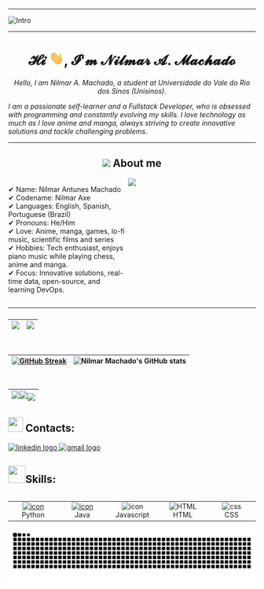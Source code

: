 <hr>

<img src="https://github.com/NilmarAxe/NilmarAxe/assets/116046115/5041f0d7-81bd-4d5f-bcbb-d5da1a903f07" alt="Intro" height="230" width="100%">

<hr>

<h1 align="center">𝓗𝓲 <img src="https://raw.githubusercontent.com/ABSphreak/ABSphreak/master/gifs/Hi.gif" width="30px">, 𝓘'𝓶 𝓝𝓲𝓵𝓶𝓪𝓻 𝓐. 𝓜𝓪𝓬𝓱𝓪𝓭𝓸</h1>

<p align="center">
  <em>
 Hello, I am Nilmar A. Machado, a student at Universidade do Vale do Rio dos Sinos (Unisinos).

I am a passionate self-learner and a Fullstack Developer, who is obsessed with programming and constantly evolving my skills. I love technology as much as I love anime and manga, always striving to create innovative solutions and tackle challenging problems.
</em>

<hr>

<h2 align="center"><picture><img src = "https://github.com/7oSkaaa/7oSkaaa/blob/main/Images/about_me.gif?raw=true" width = 50px></picture> About me</h2>

<picture> <img align="right" src="https://github.com/NilmarAxe/NilmarAxe/assets/116046115/9e749302-928c-4784-aaa7-bdd8b7947d68" width = 260px></picture>

<div style="display: flex; align-items: flex-start;">
    <div style="flex: 1;" align="left">
        <ul style="list-style-type: none; padding: 0;">
            <li>✔ Name: Nilmar Antunes Machado </li>
            <li>✔ Codename: Nilmar Axe </li>
            <li>✔ Languages: English, Spanish, Portuguese (Brazil) </li>
            <li>✔ Pronouns: He/Him </li>
            <li>✔ Love: Anime, manga, games, lo-fi music, scientific films and series</li>
            <li>✔ Hobbies: Tech enthusiast, enjoys piano music while playing chess, anime and manga.</li>
            <li>✔ Focus: Innovative solutions, real-time data, open-source, and learning DevOps. </li>
        </ul>
    </div>
</div>

<hr>

###

|![](http://github-profile-summary-cards.vercel.app/api/cards/profile-details?username=NilmarAxe&theme=github_dark)|![](http://github-profile-summary-cards.vercel.app/api/cards/productive-time?username=NilmarAxe&theme=github_dark&utcOffset=8)|
|---|---|
<br> 

[![GitHub Streak](https://streak-stats.demolab.com?user=NilmarAxe&theme=github-dark-blue)](https://git.io/streak-stats)|![Nilmar Machado's GitHub stats](https://github-readme-stats.vercel.app/api?username=NilmarAxe&theme=github_dark&show_icons=true)
|---|---|
<br>

|![](http://github-profile-summary-cards.vercel.app/api/cards/repos-per-language?username=NilmarAxe&theme=github_dark)![](http://github-profile-summary-cards.vercel.app/api/cards/most-commit-language?username=NilmarAxe&theme=github_dark)<img align="center" height="200" src="https://github.com/NilmarAxe/NilmarAxe/assets/116046115/fbd3b908-473c-4afb-a587-5be4d0a83d1f"  />
|---|

###

<h2><img src="https://media.giphy.com/media/mpM654sL8gJumwGmAn/giphy.gif" width="30px" height="30px"> Contacts:</h2>

<div align="left">
  <a href="https://www.linkedin.com/in/nilmarmachado/" target="_blank">
    <img src="https://img.shields.io/static/v1?message=LinkedIn&logo=linkedin&label=&color=0077B5&logoColor=white&labelColor=&style=for-the-badge" height="35" alt="linkedin logo"  />
  </a>
  <a href="mailto:nilmarmachadoaxe@gmail.com" target="_blank">
    <img src="https://img.shields.io/static/v1?message=Gmail&logo=gmail&label=&color=D14836&logoColor=white&labelColor=&style=for-the-badge" height="35" alt="gmail logo"  />
  </a>
</div>

###

<h2><img src="https://media.giphy.com/media/tZIxqCNZhC9YKasYf7/giphy.gif" width="35px" height="35px">Skills:</h2>

<table align="left">

  <tr>
    <td align="center" width="96">
      <a href="#macropower-tech">
        <img src="https://techstack-generator.vercel.app/python-icon.svg" alt="icon" width="65" height="65" />
      </a>
      <br>Python
    </td>
    <td align="center" width="96">
      <a href="#macropower-tech">
        <img src="https://techstack-generator.vercel.app/java-icon.svg" alt="icon" width="65" height="65" />
      </a>
      <br>Java
     <td align="center" width="96">
        <img src="https://techstack-generator.vercel.app/js-icon.svg" alt="icon" width="65" height="65" />
      <br>Javascript
    </td>
     <td align="center"  width="96">
        <img src="https://skillicons.dev/icons?i=html" width="48" height="48" alt="HTML" />
      <br>HTML
    </td>
    <td align="center" width="96">
        <img src="https://skillicons.dev/icons?i=css" width="48" height="48" alt="css" />
      <br>CSS
    </td>
    
</tr>

</table>

###

<br clear="both">

<img src="https://raw.githubusercontent.com/NilmarAxe/NilmarAxe/output/snake.svg" alt="Snake animation" />

###
